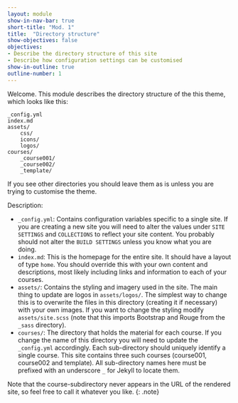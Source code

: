 ```yaml
---
layout: module
show-in-nav-bar: true
short-title: "Mod. 1"
title:  "Directory structure"
show-objectives: false
objectives:
- Describe the directory structure of this site
- Describe how configuration settings can be customised
show-in-outline: true
outline-number: 1
---
```


Welcome. This module describes the directory structure of the this theme, which looks like this:

```shell
_config.yml
index.md
assets/
    css/
    icons/
    logos/
courses/
    _course001/
    _course002/
    _template/
```

If you see other directories you should leave them as is unless you are trying to customise the theme.

Description:
- `_config.yml`: Contains configuration variables specific to a single site. If you are creating a new site you will need to alter the values under `SITE SETTINGS` and `COLLECTIONS` to reflect your site content. You probably should not alter the `BUILD SETTINGS` unless you know what you are doing.
- `index.md`: This is the homepage for the entire site. It should have a layout of type `home`. You should override this with your own content and descriptions, most likely including links and information to each of your courses.
- `assets/`: Contains the styling and imagery used in the site. The main thing to update are logos in `assets/logos/`. The simplest way to change this is to overwrite the files in this directory (creating it if necessary) with your own images. If you want to change the styling modify `assets/site.scss` (note that this imports Bootstrap and Rouge from the `_sass` directory).
- `courses/`: The directory that holds the material for each course. If you change the name of this directory you will need to update the `_config.yml` accordingly. Each sub-directory should uniquely identify a single course. This site contains three such courses (course001, course002 and template). All sub-directory names here must be prefixed with an underscore `_` for Jekyll to locate them.

Note that the course-subdirectory never appears in the URL of the rendered site, so feel free to call it whatever you like.
{: .note}

